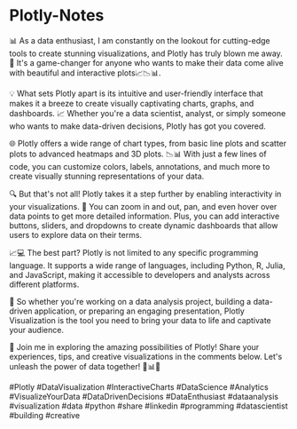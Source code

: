 # Plotly-Notes

📊 As a data enthusiast, I am constantly on the lookout for cutting-edge tools to create stunning visualizations, and Plotly has truly blown me away. 🌟 It's a game-changer for anyone who wants to make their data come alive with beautiful and interactive plots📈📉📊.

💡 What sets Plotly apart is its intuitive and user-friendly interface that makes it a breeze to create visually captivating charts, graphs, and dashboards. 📈 Whether you're a data scientist, analyst, or simply someone who wants to make data-driven decisions, Plotly has got you covered.

🌐 Plotly offers a wide range of chart types, from basic line plots and scatter plots to advanced heatmaps and 3D plots. 📉📊 With just a few lines of code, you can customize colors, labels, annotations, and much more to create visually stunning representations of your data.

🔍 But that's not all! Plotly takes it a step further by enabling interactivity in your visualizations. 🔄 You can zoom in and out, pan, and even hover over data points to get more detailed information. Plus, you can add interactive buttons, sliders, and dropdowns to create dynamic dashboards that allow users to explore data on their terms.

📈💻 The best part? Plotly is not limited to any specific programming language. It supports a wide range of languages, including Python, R, Julia, and JavaScript, making it accessible to developers and analysts across different platforms.

💪 So whether you're working on a data analysis project, building a data-driven application, or preparing an engaging presentation, Plotly Visualization is the tool you need to bring your data to life and captivate your audience.

🚀 Join me in exploring the amazing possibilities of Plotly! Share your experiences, tips, and creative visualizations in the comments below. Let's unleash the power of data together! 💪📊💥

#Plotly #DataVisualization #InteractiveCharts #DataScience #Analytics #VisualizeYourData #DataDrivenDecisions #DataEnthusiast #dataanalysis #visualization #data #python #share #linkedin #programming #datascientist #building #creative
